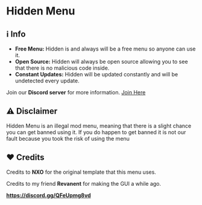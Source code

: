 # Hidden Menu

## ℹ️ Info  
- **Free Menu:** Hidden is and always will be a free menu so anyone can use it.
- **Open Source:** Hidden will always be open source allowing you to see that there is no malicious code inside.
- **Constant Updates:** Hidden will be updated constantly and will be undetected every update.

Join our **Discord server** for more information.
[Join Here](https://discord.gg/QFeUpmg8vd)  

## ⚠️ Disclaimer  
Hidden Menu is an illegal mod menu, meaning that there is a slight chance you can get banned using it. If you do happen to get banned it is not our fault because you took the risk of using the menu
## ❤️ Credits  
Credits to **NXO** for the original template that this menu uses.

Credits to my friend **Revanent** for making the GUI a while ago.

**https://discord.gg/QFeUpmg8vd**
